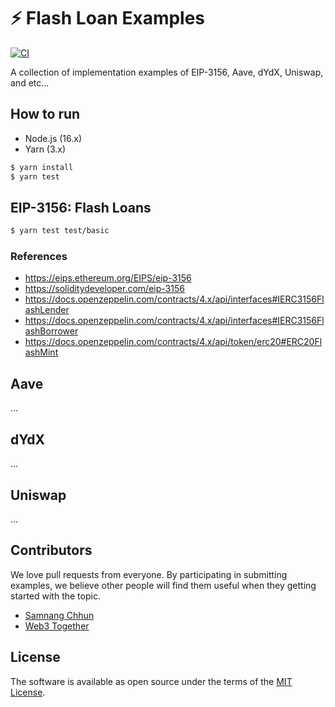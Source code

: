 # ⚡️ Flash Loan Examples

[![CI](https://github.com/samnang/flash-loan-examples/actions/workflows/build.yml/badge.svg)](https://github.com/samnang/flash-loan-examples/actions/workflows/build.yml)

A collection of implementation examples of EIP-3156, Aave, dYdX, Uniswap, and etc...

## How to run

- Node.js (16.x)
- Yarn (3.x)

```sh
$ yarn install
$ yarn test
```

## EIP-3156: Flash Loans

```sh
$ yarn test test/basic
```

### References

- https://eips.ethereum.org/EIPS/eip-3156
- https://soliditydeveloper.com/eip-3156
- https://docs.openzeppelin.com/contracts/4.x/api/interfaces#IERC3156FlashLender
- https://docs.openzeppelin.com/contracts/4.x/api/interfaces#IERC3156FlashBorrower
- https://docs.openzeppelin.com/contracts/4.x/api/token/erc20#ERC20FlashMint

## Aave

...

## dYdX

...

## Uniswap

...

## Contributors

We love pull requests from everyone. By participating in submitting examples, we believe other people will find them useful when they getting started with the topic.

- [Samnang Chhun](https://twitter.com/samnangchhun)
- [Web3 Together](https://twitter.com/web3together)

## License

The software is available as open source under the terms of the [MIT License](http://opensource.org/licenses/MIT).
